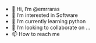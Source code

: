 - 👋 Hi, I’m @emrraras
- 👀 I’m interested in Software 
- 🌱 I’m currently learning python
- 💞️ I’m looking to collaborate on ...
- 📫 How to reach me 

<!---
emrraras/emrraras is a ✨ special ✨ repository because its `README.md` (this file) appears on your GitHub profile.
You can click the Preview link to take a look at your changes.
--->
